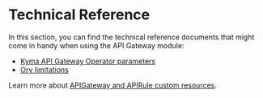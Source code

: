 # Technical Reference

In this section, you can find the technical reference documents that might come in handy when using the API Gateway module:
- [Kyma API Gateway Operator parameters](./05-00-api-gateway-operator-parameters.md)
- [Ory limitations](./05-50-ory-limitations.md)

Learn more about [APIGateway and APIRule custom resources](../custom-resources/README.md).